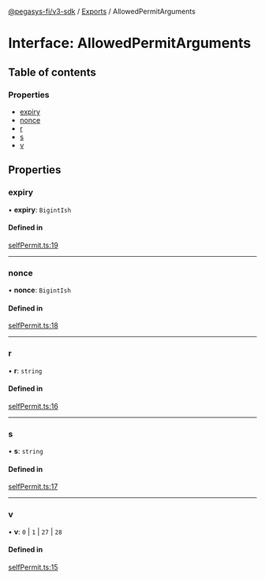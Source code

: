 [@pegasys-fi/v3-sdk](../README.md) / [Exports](../modules.md) / AllowedPermitArguments

# Interface: AllowedPermitArguments

## Table of contents

### Properties

- [expiry](AllowedPermitArguments.md#expiry)
- [nonce](AllowedPermitArguments.md#nonce)
- [r](AllowedPermitArguments.md#r)
- [s](AllowedPermitArguments.md#s)
- [v](AllowedPermitArguments.md#v)

## Properties

### expiry

• **expiry**: `BigintIsh`

#### Defined in

[selfPermit.ts:19](https://github.com/Pegasys-fi/v3-sdk/blob/08a7c05/src/selfPermit.ts#L19)

___

### nonce

• **nonce**: `BigintIsh`

#### Defined in

[selfPermit.ts:18](https://github.com/Pegasys-fi/v3-sdk/blob/08a7c05/src/selfPermit.ts#L18)

___

### r

• **r**: `string`

#### Defined in

[selfPermit.ts:16](https://github.com/Pegasys-fi/v3-sdk/blob/08a7c05/src/selfPermit.ts#L16)

___

### s

• **s**: `string`

#### Defined in

[selfPermit.ts:17](https://github.com/Pegasys-fi/v3-sdk/blob/08a7c05/src/selfPermit.ts#L17)

___

### v

• **v**: ``0`` \| ``1`` \| ``27`` \| ``28``

#### Defined in

[selfPermit.ts:15](https://github.com/Pegasys-fi/v3-sdk/blob/08a7c05/src/selfPermit.ts#L15)
